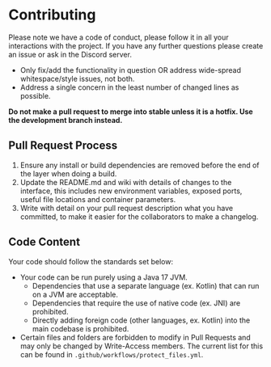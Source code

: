 # Contributing 

Please note we have a code of conduct, please follow it in all your interactions with the project. If you have any further questions please create an issue or ask in the Discord server.

- Only fix/add the functionality in question OR address wide-spread whitespace/style issues, not both.
- Address a single concern in the least number of changed lines as possible.

**Do not make a pull request to merge into stable unless it is a hotfix. Use the development branch instead.**

## Pull Request Process

1. Ensure any install or build dependencies are removed before the end of the layer when doing a build.
2. Update the README.md and wiki with details of changes to the interface, this includes new environment variables, exposed ports, useful file locations and container parameters.
3. Write with detail on your pull request description what you have committed, to make it easier for the collaborators to make a changelog.

## Code Content

Your code should follow the standards set below:

- Your code can be run purely using a Java 17 JVM.
    - Dependencies that use a separate language (ex. Kotlin) that can run on a JVM are acceptable.
    - Dependencies that require the use of native code (ex. JNI) are prohibited.
    - Directly adding foreign code (other languages, ex. Kotlin) into the main codebase is prohibited.
- Certain files and folders are forbidden to modify in Pull Requests and may only be changed by Write-Access members. The current list for this can be found in `.github/workflows/protect_files.yml`.